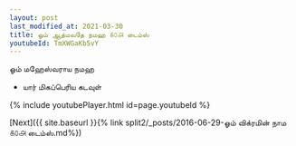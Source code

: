 ```yaml
---
layout: post
last_modified_at: 2021-03-30
title: ஓம் ஆத்மவதே நமஹ ௧௦௮ டைம்ஸ்
youtubeId: TmXWGaKb5vY
---
```

 
 
 ஓம் மஹேஸ்வராய நமஹ  
 
 -  யார் மிகப்பெரிய கடவுள் 
 
  
 
  
 
 
 
 
 
 


{% include youtubePlayer.html id=page.youtubeId %}
 
[Next]({{ site.baseurl }}{% link  split2/_posts/2016-06-29-ஓம் விக்ரமின் நாம ௧௦௮ டைம்ஸ்.md%})
 
